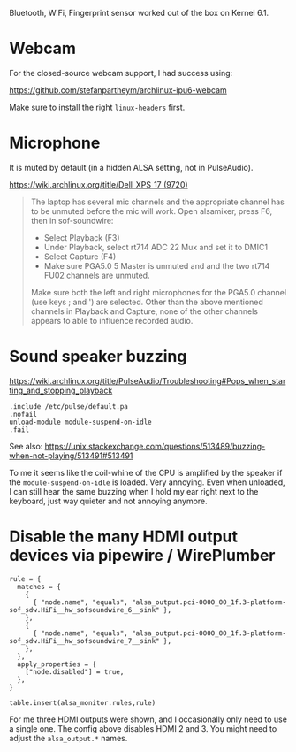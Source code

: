 Bluetooth, WiFi, Fingerprint sensor worked out of the box on Kernel 6.1.

# Webcam

For the closed-source webcam support, I had success using:

https://github.com/stefanpartheym/archlinux-ipu6-webcam

Make sure to install the right `linux-headers` first.

# Microphone

It is muted by default (in a hidden ALSA setting, not in PulseAudio).

https://wiki.archlinux.org/title/Dell_XPS_17_(9720)

> The laptop has several mic channels and the appropriate channel has to be unmuted before the mic will work. Open alsamixer, press F6, then in sof-soundwire:
>
> - Select Playback (F3)
> - Under Playback, select rt714 ADC 22 Mux and set it to DMIC1
> - Select Capture (F4)
> - Make sure PGA5.0 5 Master is unmuted and and the two rt714 FU02 channels are unmuted.
>
> Make sure both the left and right microphones for the PGA5.0 channel (use keys ; and ') are selected. Other than the above mentioned channels in Playback and Capture, none of the other channels appears to able to influence recorded audio. 

# Sound speaker buzzing

https://wiki.archlinux.org/title/PulseAudio/Troubleshooting#Pops_when_starting_and_stopping_playback

```{data-filename=~/.config/pulse/default.pa}
.include /etc/pulse/default.pa
.nofail
unload-module module-suspend-on-idle
.fail
```

See also: https://unix.stackexchange.com/questions/513489/buzzing-when-not-playing/513491#513491

To me it seems like the coil-whine of the CPU is amplified by the speaker if the `module-suspend-on-idle` is loaded. Very annoying.
Even when unloaded, I can still hear the same buzzing when I hold my ear right next to the keyboard, just way quieter and not annoying anymore.

# Disable the many HDMI output devices via pipewire / WirePlumber

```lua{data-filename=~/.config/wireplumber/main.lua.d/51-disable-hdmi-devices.lua}
rule = {
  matches = {
    {
      { "node.name", "equals", "alsa_output.pci-0000_00_1f.3-platform-sof_sdw.HiFi__hw_sofsoundwire_6__sink" },
    },
    {
      { "node.name", "equals", "alsa_output.pci-0000_00_1f.3-platform-sof_sdw.HiFi__hw_sofsoundwire_7__sink" },
    },
  },
  apply_properties = {
    ["node.disabled"] = true,
  },
}

table.insert(alsa_monitor.rules,rule)
```

For me three HDMI outputs were shown, and I occasionally only need to use a single one.
The config above disables HDMI 2 and 3. You might need to adjust the `alsa_output.*` names.
